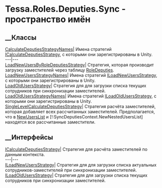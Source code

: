 # Tessa.Roles.Deputies.Sync - пространство имён
## __Классы
[CalculateDeputiesStrategyNames](T_Tessa_Roles_Deputies_Sync_CalculateDeputiesStrategyNames.htm)|
Имена стратегий
[ICalculateDeputiesStrategy](T_Tessa_Roles_Deputies_Sync_ICalculateDeputiesStrategy.htm),
с которыми они зарегистрированы в Unity.  
---|---  
[LoadNewUsersByRoleDeputiesStrategy](T_Tessa_Roles_Deputies_Sync_LoadNewUsersByRoleDeputiesStrategy.htm)|
Стратегия, которая производит загрузку заместителей через таблицу
[RoleDeputies](F_Tessa_Roles_RoleStrings_RoleDeputies.htm).  
[LoadNewUsersStrategyNames](T_Tessa_Roles_Deputies_Sync_LoadNewUsersStrategyNames.htm)|
Имена стратегий
[ILoadNewUsersStrategy](T_Tessa_Roles_Deputies_Sync_ILoadNewUsersStrategy.htm),
с которыми они зарегистрированы в Unity.  
[LoadOldUsersStrategy](T_Tessa_Roles_Deputies_Sync_LoadOldUsersStrategy.htm)|
Стратегия для для загрузки списка текущих сотрудников при синхронизации
заместителей.  
[LoadOldUsersStrategyNames](T_Tessa_Roles_Deputies_Sync_LoadOldUsersStrategyNames.htm)|
Имена стратегий
[ILoadOldUsersStrategy](T_Tessa_Roles_Deputies_Sync_ILoadOldUsersStrategy.htm),
с которыми они зарегистрированы в Unity.  
[SingleLevelCalculateDeputiesStrategy](T_Tessa_Roles_Deputies_Sync_SingleLevelCalculateDeputiesStrategy.htm)|
Стратегия расчёта заместителей, которая добавляет всех рассчитанных
заместителей. Предполагается, что в
[NewUsersList](P_Tessa_Roles_SyncDeputiesContext_NewUsersList.htm) и
[!:SyncDeputiesContext.NewNestedUsersList] находятся все рассчитанные
заместители.  
## __Интерфейсы
[ICalculateDeputiesStrategy](T_Tessa_Roles_Deputies_Sync_ICalculateDeputiesStrategy.htm)|
Стратегия для расчёта заместителей по данным контекста.  
---|---  
[ILoadNewUsersStrategy](T_Tessa_Roles_Deputies_Sync_ILoadNewUsersStrategy.htm)|
Стратегия для для загрузки списка актуальных сотрудников-заместителей при
синхронизации заместителей.  
[ILoadOldUsersStrategy](T_Tessa_Roles_Deputies_Sync_ILoadOldUsersStrategy.htm)|
Стратегия для для загрузки списка текущих сотрудников при синхронизации
заместителей.
